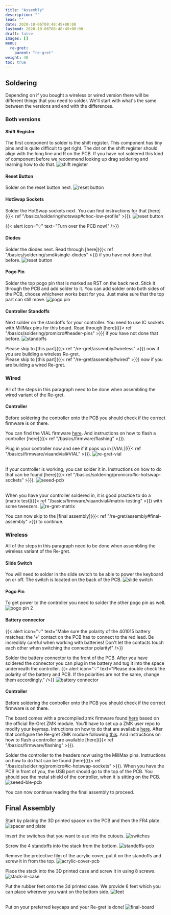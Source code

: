 ```yaml
---
title: "Assembly"
description: ""
lead: ""
date: 2020-10-06T08:48:45+00:00
lastmod: 2020-10-06T08:48:45+00:00
draft: false
images: []
menu:
  re-gret:
    parent: "re-gret"
weight: 40
toc: true
---
```


## Soldering

Depending on if you bought a wireless or wired version there will be different things that you need to solder. We'll start with what's the same between the versions and end with the differences.

### Both versions

#### Shift Register

The first component to solder is the shift register. This component has tiny pins and is quite difficult to get right. The dot on the shift register should align with the long line and R on the PCB. If you have not soldered this kind of component before we recommend looking up drag soldering and learning how to do that.
![shift register](pcb-shift-register.png)

#### Reset Button

Solder on the reset button next.
![reset button](pcb-reset.png)

#### HotSwap Sockets

Solder the HotSwap sockets next. You can find instructions for that [here]({{< ref "/basics/soldering/hotswap#choc-low-profile" >}}).
![reset button](pcb-hs-sockets.png)

{{< alert icon="💡" text="Turn over the PCB now!" />}}

#### Diodes

Solder the diodes next. Read through [here]({{< ref "/basics/soldering/smd#single-diodes" >}}) if you have not done that before.
![reset button](pcb-diodes.png)

#### Pogo Pin

Solder the top pogo pin that is marked as RST on the back next. Stick it through the PCB and add solder to it. You can add solder onto both sides of the PCB, choose whichever works best for you. Just make sure that the top part can still move.
![pogo pin](pcb-pogo.png)

#### Controller Standoffs

Next solder on the standoffs for your controller. You need to use IC sockets with MillMax pins for this board. Read through [here]({{< ref "/basics/soldering/promicro#header-pins" >}}) if you have not done that before.
![standoffs](pcb-ic-sockets.png)

Please skip to [this part]({{< ref "/re-gret/assembly#wireless" >}}) now if you are building a wireless Re-gret.
<br>Please skip to [this part]({{< ref "/re-gret/assembly#wired" >}}) now if you are building a wired Re-gret.

### Wired

All of the steps in this paragraph need to be done when assembling the wired variant of the Re-gret.

#### Controller

Before soldering the controller onto the PCB you should check if the correct firmware is on there.

You can find the VIAL firmware <a href="https://files.keeb.supply/firmware/Re-gret/" >here<a>. And instructions on how to flash a controller [here]({{< ref "/basics/firmware/flashing" >}}).

Plug in your controller now and see if it pops up in [VIAL]({{< ref "/basics/firmware/viaandvial#VIAL" >}}).
![re-gret-vial](re-gret-vial.png)

<br>If your controller is working, you can solder it in. Instructions on how to do that can be found [here]({{< ref "/basics/soldering/promicro#ic-hotswap-sockets" >}}).
![seeed-pcb](pcb-rp2040.png)

<br>When you have your controller soldered in, it is good practice to do a [matrix test]({{< ref "/basics/firmware/viaandvial#matrix-testing" >}}) with some tweezers.
![re-gret-matrix](re-gret-matrix.png)

You can now skip to the [final assembly]({{< ref "/re-gret/assembly#final-assembly" >}}) to continue.

### Wireless

All of the steps in this paragraph need to be done when assembling the wireless variant of the Re-gret.

#### Slide Switch

You will need to solder in the slide switch to be able to power the keyboard on or off. The switch is located on the back of the PCB.
![slide switch](pcb-slide.png)

#### Pogo Pin

To get power to the controller you need to solder the other pogo pin as well.
![pogo pin 2](pcb-pogo2.png)

#### Battery connector

{{< alert icon="💡" text="Make sure the polarity of the 401015 battery matches: the '+' contact on the PCB has to connect to the red lead. Be incredibly careful when working with batteries! Don't let the contacts touch each other when switching the connector polarity!" />}}

Solder the battery connector to the front of the PCB. After you have soldered the connector you can plug in the battery and tug it into the space underneath the controller.
{{< alert icon="💡" text="Please double check the polarity of the battery and PCB. If the polarities are not the same, change them accordingly." />}}
![battery connector](pcb-battery.png)

#### Controller

Before soldering the controller onto the PCB you should check if the correct firmware is on there.

The board comes with a precompiled zmk firmware found <a href="https://files.keeb.supply/firmware/Re-gret/" >here<a> based on the official Re-Gret ZMK module. You'll have to set up a ZMK user repo to modify your keymap. Intructions on how to do that are available <a href="https://zmk.dev/docs/user-setup" >here<a>. After that configure the Re-gret ZMK module following <a href="https://github.com/rschenk/zmk-keyboard-re-gret" >this<a>. And instructions on how to flash a controller are available [here]({{< ref "/basics/firmware/flashing" >}}).<br>

Solder the controller to the headers now using the MillMax pins. Instructions on how to do that can be found [here]({{< ref "/basics/soldering/promicro#ic-hotswap-sockets" >}}). When you have the PCB in front of you, the USB port should go to the top of the PCB. You should see the metal shield of the controller, when it is sitting on the PCB.
![seeed-ble-pcb](pcb-nrf.png)

You can now continue reading the final assembly to proceed.

## Final Assembly

Start by placing the 3D printed spacer on the PCB and then the FR4 plate.
![spacer and plate](pcb-stack.png)

Insert the switches that you want to use into the cutouts.
![switches](pcb-stack-switches.png)

Screw the 4 standoffs into the stack from the bottom.
![standoffs-pcb](pcb-stack-standoffs.png)

Remove the protective film of the acrylic cover, put it on the standoffs and screw it in from the top.
![acrylic-cover-pcb](pcb-stack-acryl.png)

Place the stack into the 3D printed case and screw it in using 8 screws.
![stack-in-case](pcb-stack-case.png)

Put the rubber feet onto the 3d printed case. We provide 6 feet which you can place wherever you want on the bottom side.
![feet](case-feet.png)

<br>Put on your preferred keycaps and your Re-gret is done!
![final-board](re-gret-done.png)
